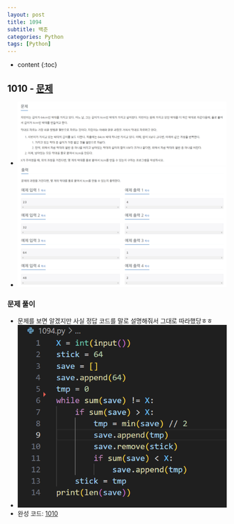 ```yaml
---
layout: post
title: 1094
subtitle: 백준
categories: Python
tags: [Python]
---
```


* content
{:toc}

## 1010 - [문제](https://www.acmicpc.net/problem/1094)
+ ![문제](/assets/images/1094_Q.png)
+ ![문제](/assets/images/1094_IO.png)

### 문제 풀이
+ 문제를 보면 알겠지만 사실 정답 코드를 말로 설명해줘서 그대로 따라했당ㅎㅎ
+ ![코드](/assets/images/1094.png)
+ 완성 코드: [1010](https://github.com/ggsong0328/solved.ac/blob/solved.ac/1094.py)